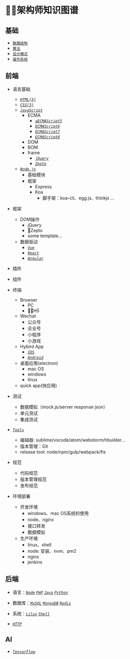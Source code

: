 # 架构师知识图谱

## 基础

- [`数据结构`](core/data_structure)
- [`算法`](core/algorithm)
- [`设计模式`](core/design_patterns)
- [`操作系统`](core/os)

## 前端

- 语言基础
    - [_`HTML(5)`_](html)
    - [_`CSS(3)`_](css)
    - [_`JavaScript`_](js)
        - ECMA
            - [_`≤ECMAScript5`_](≤es5)
            - [_`ECMAScript6`_](es6)
            - [_`ECMAScript7`_](es7)
            - [_`ECMAScript8`_](es8)
        - DOM
        - BOM
        - frame
            - [_`jQuery`_](jquery)
            - [_`Zepto`_](zepto)
    - [_`Node.js`_](node)
        - 基础模块
        - 框架
            - Express
            - Koa
                - 脚手架：koa-cli、egg.js、thinkjs ...

- 框架
    - DOM操作
        - jQuery
        - Zepto
        - some template...
    - 数据驱动
        - [_`Vue`_](vue)
        - [_`React`_](react)
        - [_`Angular`_](angular)

- 插件

- 组件

- 终端
    - Browser
        - PC
        - H5
    - Wechat
        - 公众号
        - 企业号
        - 小程序
        - 小游戏
    - Hybird App
        - [_`IOS`_](ios)
        - [_`Android`_](Android)
    - 桌面应用(electron)
        - mac OS
        - windows
        - linux
    - quick app(快应用)

- 测试
    - 数据模拟（mock.js/server response json）
    - 单元测试
    - 集成测试

- [_`Tools`_](tools)
    - 编辑器: sublime/vscode/atom/webstorm/hbuilder...
    - 版本管理：Git
    - release tool: node/npm/gulp/webpack/fis

- 规范
    - 代码规范
    - 版本管理规范
    - 发布规范

- 环境部署
    - 开发环境
        - windows、mac OS系统的使用
        - node、nginx
        - 接口转发
        - 数据模拟
    - 生产环境
        - linux、shell
        - node: 安装、nvm、pm2
        - nginx
        - jenkins

<!-- - [_`Bug record`_](bugs) -->

<!-- - [_`Interview Questions`_](interviewQ.md) -->

## 后端

- 语言：[_`Node`_](node)   [_`PHP`_](php)  [_`Java`_](java)    [_`Python`_](python)

- 数据库：[_`MySQL`_](mysql)  [_`MongoDB`_](mongodb)  [_`Redis`_](redis)

- 系统：[_`Lilux`_](lilux) [_`Shell`_](shell)

- [_`HTTP`_](http)

## AI

- [_`TensorFlow`_](tensorflow)
